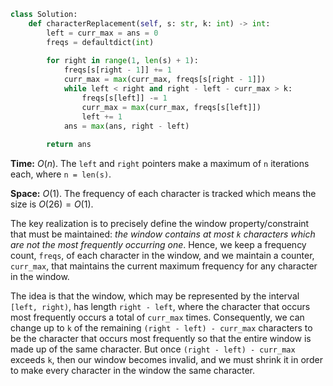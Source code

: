 ```python
class Solution:
    def characterReplacement(self, s: str, k: int) -> int:
        left = curr_max = ans = 0
        freqs = defaultdict(int)
        
        for right in range(1, len(s) + 1):
            freqs[s[right - 1]] += 1
            curr_max = max(curr_max, freqs[s[right - 1]])
            while left < right and right - left - curr_max > k:
                freqs[s[left]] -= 1
                curr_max = max(curr_max, freqs[s[left]])
                left += 1
            ans = max(ans, right - left)
            
        return ans
```

**Time:** $O(n)$. The `left` and `right` pointers make a maximum of `n` iterations each, where `n = len(s)`.

**Space:** $O(1)$. The frequency of each character is tracked which means the size is $O(26) = O(1)$.

The key realization is to precisely define the window property/constraint that must be maintained: *the window contains at most `k` characters which are not the most frequently occurring one*. Hence, we keep a frequency count, `freqs`, of each character in the window, and we maintain a counter, `curr_max`, that maintains the current maximum frequency for any character in the window. 

The idea is that the window, which may be represented by the interval `[left, right)`, has length `right - left`, where the character that occurs most frequently occurs a total of `curr_max` times. Consequently, we can change up to `k` of the remaining `(right - left) - curr_max` characters to be the character that occurs most frequently so that the entire window is made up of the same character. But once `(right - left) - curr_max` exceeds `k`, then our window becomes invalid, and we must shrink it in order to make every character in the window the same character.
